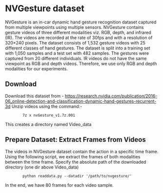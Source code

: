 # NVGesture dataset

NVGesture is an in-car dynamic hand gesture recognition dataset captured from multiple viewpoints using multiple sensors. NVGesture contains gesture videos of three different modalities viz. RGB, depth, and infrared (IR). The videos are recorded at the rate of 30fps and with a resolution of 320×240 pixels. The dataset consists of 1,532 gesture videos with 25 different classes of hand gestures. The dataset is split into a training set with 1,050 samples and a test set with 482 samples. The gestures were captured from 20 different individuals. IR videos do not have the same viewpoint as RGB and depth videos. Therefore, we use only RGB and depth modalities for our experiments.

## Download
Download this dataset from - https://research.nvidia.com/publication/2016-06_online-detection-and-classification-dynamic-hand-gestures-recurrent-3d
Unzip videos using the command:-    
    
            7z x nvGesture_v1.7z.001
            
This creates a directory named Video_data

    
## Prepare Dataset: Extract Frames from Videos
The videos in NVGesture dataset contain the action in a specific time frame. Using the following script, we extract the frames of both modalities between the time 
frame. Specify the absolute path of the downloaded directory (one dir above Video_data)
    
            python readdata.py --datadir '/path/to/nvgesture/'

In the end, we have 80 frames for each video sample. 
